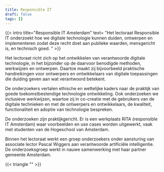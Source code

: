 ```yaml
---
title: Responsible IT
draft: false
tags: []
---
```


{{< intro title="Responsible IT Amsterdam" text= "Het lectoraat Responsible IT onderzoekt hoe we digitale technologie kunnen duiden, ontwerpen en implementeren zodat deze recht doet aan publieke waarden, mensgericht is, en technisch goed. " >}}
                                                 
Het lectoraat richt zich op het ontwikkelen van verantwoorde digitale technologie, in het bijzonder op de daarvoor benodigde methoden, werkwijzen en ontwerpen. Daartoe maakt zij bijvoorbeeld praktische handreikingen voor ontwerpers en ontwikkelaars van digitale toepassingen die duiding geven aan wat verantwoord betekent. 

De onderzoekers vertalen ethische en wettelijke kaders naar de praktijk van goede toekomstbestendige technologie ontwikkeling. Ook onderzoeken we inclusieve werkwijzen, waartoe zij in co-creatie met de gebruikers van de digitale technieken en met de ontwerpers en ontwikkelaars, de kwaliteit, functionaliteit en adoptie van technologie bespreken. 

De onderzoeken zijn praktijkgericht. Er is een werkplaats RITA (responsible IT Amsterdam) waar voorbeelden en use cases worden uitgewerkt, vaak met studenten van de Hogeschool van Amsterdam. 

Binnen het lectoraat werkt een groep onderzoekers onder aansturing van associate lector Pascal Wiggers aan verantwoorde artificiële intelligentie. De onderzoeksgroep werkt in nauwe samenwerking met haar partner gemeente Amsterdam.

{{< triangle "<style> top:200; </style>" >}}

